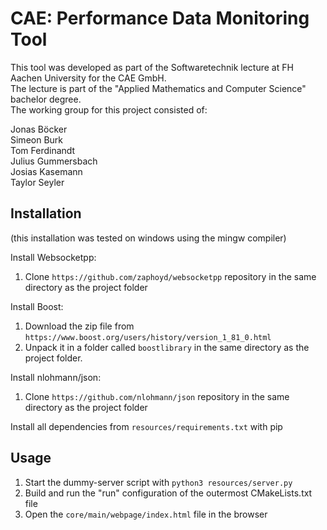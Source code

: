 # CAE: Performance Data Monitoring Tool

This tool was developed as part of the Softwaretechnik lecture at FH Aachen University for the CAE GmbH.  
The lecture is part of the "Applied Mathematics and Computer Science" bachelor degree.  
The working group for this project consisted of:  

Jonas Böcker  
Simeon Burk  
Tom Ferdinandt  
Julius Gummersbach  
Josias Kasemann  
Taylor Seyler  

## Installation

(this installation was tested on windows using the mingw compiler)

Install Websocketpp:
1. Clone `https://github.com/zaphoyd/websocketpp` repository in the same directory as the project folder

Install Boost:
1. Download the zip file from `https://www.boost.org/users/history/version_1_81_0.html`
2. Unpack it in a folder called `boostlibrary` in the same directory as the project folder.

Install nlohmann/json:
1. Clone `https://github.com/nlohmann/json` repository in the same directory as the project folder

Install all dependencies from `resources/requirements.txt` with pip

## Usage

1. Start the dummy-server script with `python3 resources/server.py`
2. Build and run the "run" configuration of the outermost CMakeLists.txt file
3. Open the `core/main/webpage/index.html` file in the browser
